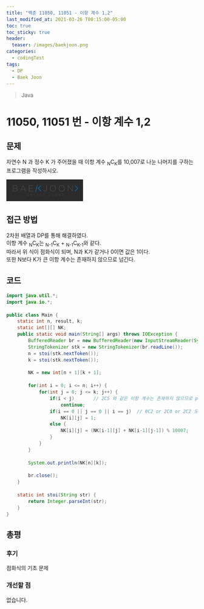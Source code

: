 ```yaml
---
title: "백준 11050, 11051 - 이항 계수 1,2"
last_modified_at: 2021-03-26 T00:15:00-05:00
toc: true
toc_sticky: true
header:
  teaser: /images/baekjoon.png
categories: 
  - codingTest
tags:
  - DP
  - Baek Joon
---
```


> Java

11050, 11051 번 - 이항 계수 1,2
=============
 
## 문제

자연수 N 과 정수 K 가 주어졌을 때 이항 계수 <sub>N</sub>C<sub>K</sub>를 10,007로 나눈 나머지를 구하는 프로그램을 작성하시오.

[<img src="/images/baekjoon.png" width="40%" height="40%">](https://www.acmicpc.net/problem/11051)  

## 접근 방법
2차원 배열과 DP를 통해 해결하였다.  
이항 계수 <sub>N</sub>C<sub>K</sub>는 <sub>N-1</sub>C<sub>K</sub> + <sub>N-1</sub>C<sub>K-1</sub>와 같다.  
따라서 위 식이 점화식이 되며,  N과 K가 같거나 0이면 값은 1이다.  
또한 N보다 K가 큰 이항 계수는 존재하지 않으므로 넘긴다.  

## 코드
```java
import java.util.*;
import java.io.*;

public class Main {
	static int n, result, k;
	static int[][] NK;
	public static void main(String[] args) throws IOException {
		BufferedReader br = new BufferedReader(new InputStreamReader(System.in));
    	StringTokenizer stk = new StringTokenizer(br.readLine());
    	n = stoi(stk.nextToken());
    	k = stoi(stk.nextToken());
    	
    	NK = new int[n + 1][k + 1];
    	
    	for(int i = 0; i <= n; i++) {
    		for(int j = 0; j <= k; j++) {
    			if(i < j)		// 2C5 와 같은 이항 계수는 존재하지 않으므로 pass
    				continue;
    			if(i == 0 || j == 0 || i == j)	// 0C2 or 2C0 or 2C2 모두 값은 1이다.
    				NK[i][j] = 1;
    			else {
    				NK[i][j] = (NK[i-1][j] + NK[i-1][j-1]) % 10007;
    			}
    		}
    	}
    	
    	System.out.println(NK[n][k]);
    	
    	br.close();
	}

	static int stoi(String str) {
    	return Integer.parseInt(str);
    }
}
```

## 총평
### 후기
점화식의 기초 문제  
### 개선할 점
없습니다.

<!-- ★
<img src="/images/codingTest/bj/문제번호.PNG" width="40%" height="40%">  

-->